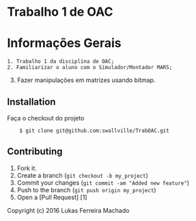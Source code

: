 # Trabalho 1 de OAC
Informações Gerais
==========================
	1. Trabalho 1 da disciplina de OAC;
	2. Familiarizar o aluno com o Simulador/Montador MARS;
  3. Fazer manipulações em matrizes usando bitmap.
  
Installation
---------------
Faça o checkout do projeto
 
        $ git clone git@github.com:swallville/TrabOAC.git

Contributing
-----------------
1. Fork it.
2. Create a branch (`git checkout -b my_project`)
3. Commit your changes (`git commit -am "Added new feature"`)
4. Push to the branch (`git push origin my_project`)
5. Open a [Pull Request] [1]

Copyright (c) 2016 Lukas Ferreira Machado
